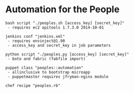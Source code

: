 <h1>Automation for the People</h1>


```
bash script "./peoples.sh [access_key] [secret_key]"
 - requires ec2 apitools 1.7.3.0 2014-10-01
```

```
jenkins conf "jenkins.xml" 
 - requires envinject@1.90
 - access_key and secret_key in job parameters
```

```
python script "./peoples.py [access_key] [secret_key]"
 - boto and fabric (fabfile import)
```

```
puppet class "peoples::automation"
 - allinclusive to bootstrap microapp 
 - puppetmaster requires jfryman-nginx module
```

```
chef recipe "peoples.rb"
```
